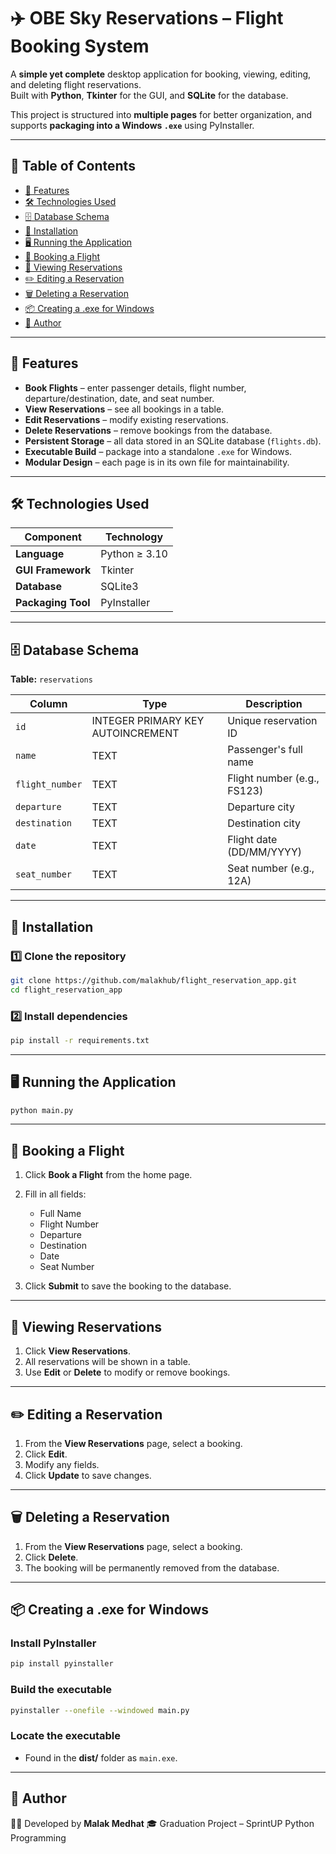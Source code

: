 # ✈️ OBE Sky Reservations – Flight Booking System

A **simple yet complete** desktop application for booking, viewing, editing, and deleting flight reservations.  
Built with **Python**, **Tkinter** for the GUI, and **SQLite** for the database.  

This project is structured into **multiple pages** for better organization, and supports **packaging into a Windows `.exe`** using PyInstaller.

---

## 📑 Table of Contents
- [📌 Features](#-features)
- [🛠️ Technologies Used](#️-technologies-used)
- [🗄️ Database Schema](#️-database-schema)
- [🚀 Installation](#-installation)
- [🖥️ Running the Application](#️-running-the-application)
- [📅 Booking a Flight](#-booking-a-flight)
- [📜 Viewing Reservations](#-viewing-reservations)
- [✏️ Editing a Reservation](#️-editing-a-reservation)
- [🗑️ Deleting a Reservation](#️-deleting-a-reservation)
- [📦 Creating a .exe for Windows](#-creating-a-exe-for-windows)
- [📝 Author](#-author)

---

## 📌 Features
- **Book Flights** – enter passenger details, flight number, departure/destination, date, and seat number.  
- **View Reservations** – see all bookings in a table.  
- **Edit Reservations** – modify existing reservations.  
- **Delete Reservations** – remove bookings from the database.  
- **Persistent Storage** – all data stored in an SQLite database (`flights.db`).  
- **Executable Build** – package into a standalone `.exe` for Windows.  
- **Modular Design** – each page is in its own file for maintainability.  

---

## 🛠️ Technologies Used

| Component          | Technology     |
|--------------------|----------------|
| **Language**       | Python ≥ 3.10  |
| **GUI Framework**  | Tkinter        |
| **Database**       | SQLite3        |
| **Packaging Tool** | PyInstaller    |

---

## 🗄️ Database Schema

**Table:** `reservations`

| Column          | Type      | Description                          |
|-----------------|-----------|--------------------------------------|
| `id`            | INTEGER PRIMARY KEY AUTOINCREMENT | Unique reservation ID |
| `name`          | TEXT      | Passenger's full name                |
| `flight_number` | TEXT      | Flight number (e.g., FS123)          |
| `departure`     | TEXT      | Departure city                       |
| `destination`   | TEXT      | Destination city                     |
| `date`          | TEXT      | Flight date (DD/MM/YYYY)             |
| `seat_number`   | TEXT      | Seat number (e.g., 12A)              |

---

## 🚀 Installation

### 1️⃣ Clone the repository
```bash
git clone https://github.com/malakhub/flight_reservation_app.git
cd flight_reservation_app
````

### 2️⃣ Install dependencies

```bash
pip install -r requirements.txt
```

---

## 🖥️ Running the Application

```bash
python main.py
```

---

## 📅 Booking a Flight

1. Click **Book a Flight** from the home page.
2. Fill in all fields:

   * Full Name
   * Flight Number
   * Departure
   * Destination
   * Date
   * Seat Number
3. Click **Submit** to save the booking to the database.

---

## 📜 Viewing Reservations

1. Click **View Reservations**.
2. All reservations will be shown in a table.
3. Use **Edit** or **Delete** to modify or remove bookings.

---

## ✏️ Editing a Reservation

1. From the **View Reservations** page, select a booking.
2. Click **Edit**.
3. Modify any fields.
4. Click **Update** to save changes.

---

## 🗑️ Deleting a Reservation

1. From the **View Reservations** page, select a booking.
2. Click **Delete**.
3. The booking will be permanently removed from the database.

---

## 📦 Creating a .exe for Windows

### Install PyInstaller

```bash
pip install pyinstaller
```

### Build the executable

```bash
pyinstaller --onefile --windowed main.py
```

### Locate the executable

* Found in the **dist/** folder as `main.exe`.

---

## 📝 Author

👩‍💻 Developed by **Malak Medhat**
🎓 Graduation Project – SprintUP Python Programming